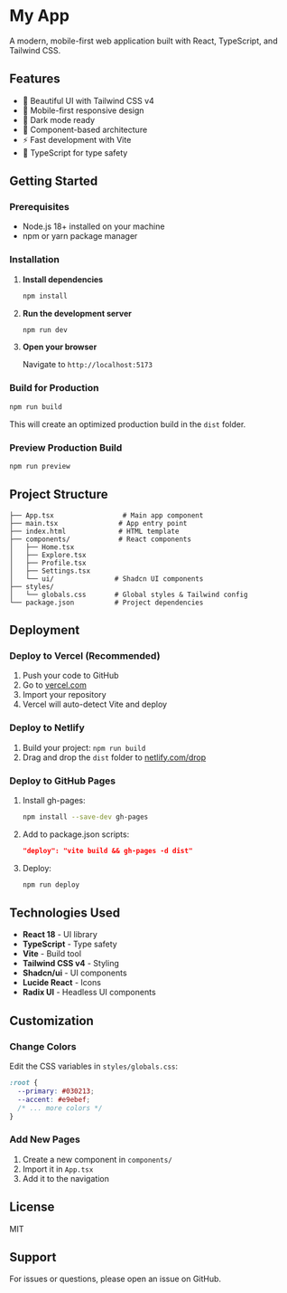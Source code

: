 # My App

A modern, mobile-first web application built with React, TypeScript, and Tailwind CSS.

## Features

- 🎨 Beautiful UI with Tailwind CSS v4
- 📱 Mobile-first responsive design
- 🌙 Dark mode ready
- 🧩 Component-based architecture
- ⚡ Fast development with Vite
- 🎯 TypeScript for type safety

## Getting Started

### Prerequisites

- Node.js 18+ installed on your machine
- npm or yarn package manager

### Installation

1. **Install dependencies**
   ```bash
   npm install
   ```

2. **Run the development server**
   ```bash
   npm run dev
   ```

3. **Open your browser**
   
   Navigate to `http://localhost:5173`

### Build for Production

```bash
npm run build
```

This will create an optimized production build in the `dist` folder.

### Preview Production Build

```bash
npm run preview
```

## Project Structure

```
├── App.tsx                 # Main app component
├── main.tsx               # App entry point
├── index.html             # HTML template
├── components/            # React components
│   ├── Home.tsx
│   ├── Explore.tsx
│   ├── Profile.tsx
│   ├── Settings.tsx
│   └── ui/               # Shadcn UI components
├── styles/
│   └── globals.css       # Global styles & Tailwind config
└── package.json          # Project dependencies
```

## Deployment

### Deploy to Vercel (Recommended)

1. Push your code to GitHub
2. Go to [vercel.com](https://vercel.com)
3. Import your repository
4. Vercel will auto-detect Vite and deploy

### Deploy to Netlify

1. Build your project: `npm run build`
2. Drag and drop the `dist` folder to [netlify.com/drop](https://app.netlify.com/drop)

### Deploy to GitHub Pages

1. Install gh-pages:
   ```bash
   npm install --save-dev gh-pages
   ```

2. Add to package.json scripts:
   ```json
   "deploy": "vite build && gh-pages -d dist"
   ```

3. Deploy:
   ```bash
   npm run deploy
   ```

## Technologies Used

- **React 18** - UI library
- **TypeScript** - Type safety
- **Vite** - Build tool
- **Tailwind CSS v4** - Styling
- **Shadcn/ui** - UI components
- **Lucide React** - Icons
- **Radix UI** - Headless UI components

## Customization

### Change Colors

Edit the CSS variables in `styles/globals.css`:

```css
:root {
  --primary: #030213;
  --accent: #e9ebef;
  /* ... more colors */
}
```

### Add New Pages

1. Create a new component in `components/`
2. Import it in `App.tsx`
3. Add it to the navigation

## License

MIT

## Support

For issues or questions, please open an issue on GitHub.
